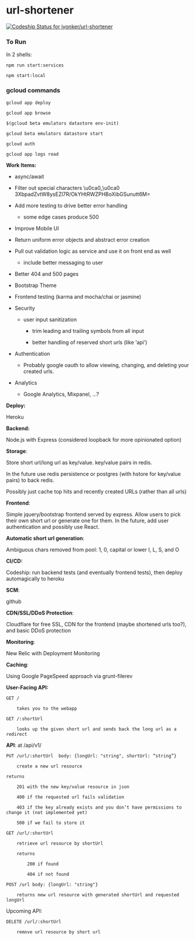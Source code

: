 # url-shortener

[ ![Codeship Status for jyonker/url-shortener](https://codeship.com/projects/9737aed0-478c-0133-a898-6e659308a88a/status?branch=master)](https://codeship.com/projects/105049)

### To Run
In 2 shells:

`npm run start:services`

`npm start:local`

### gcloud commands
`gcloud app deploy`

`gcloud app browse`

`$(gcloud beta emulators datastore env-init)`

`gcloud beta emulators datastore start`

`gcloud auth`

`gcloud app logs read`

**Work Items:**

* async/await

* Filter out special characters
    \u0ca0_\u0ca0
    3XbpadZvtW8ysEZl7R/OkYHtRWZPHBoXibGSunutt6M=

* Add more testing to drive better error handling

    * some edge cases produce 500

* Improve Mobile UI

* Return uniform error objects and abstract error creation

* Pull out validation logic as service and use it on front end as well

    * include better messaging to user

* Better 404 and 500 pages

* Bootstrap Theme

* Frontend testing (karma and mocha/chai or jasmine)

* Security

    * user input sanitization

        * trim leading and trailing symbols from all input

        * better handling of reserved short urls (like ‘api’)

* Authentication

    * Probably google oauth to allow viewing, changing, and deleting your created urls.

* Analytics

    * Google Analytics, Mixpanel, …?

**Deploy:** 

Heroku

**Backend:**

Node.js with Express (considered loopback for more opinionated option)

**Storage**:

Store short url/long url as key/value. key/value pairs in redis.

In the future use redis persistence or postgres (with hstore for key/value pairs) to back redis.

Possibly just cache top hits and recently created URLs (rather than all urls)

**Frontend**:

Simple jquery/bootstrap frontend served by express. Allow users to pick their own short url or generate one for them. In the future, add user authentication and possibly use React.

**Automatic short url generation**:  

Ambiguous chars removed from pool: 1, 0, capital or lower I, L, S, and O

**CI/CD:**

Codeship: run backend tests (and eventually frontend tests), then deploy automagically to heroku

**SCM**:

github

**CDN/SSL/DDoS Protection**:

Cloudflare for free SSL, CDN for the frontend (maybe shortened urls too?), and basic DDoS protection

**Monitoring**:

New Relic with Deployment Monitoring

**Caching**:

Using Google PageSpeed approach via grunt-filerev

**User-Facing API:**

	GET / 

        takes you to the webapp

	GET /:shortUrl

		looks up the given short url and sends back the long url as a redirect

**API**: at /api/v1/

    PUT /url/:shortUrl  body: {longUrl: "string", shortUrl: “string”}

        create a new url resource

    returns

        201 with the new key/value resource in json

        400 if the requested url fails validation

        403 if the key already exists and you don’t have permissions to change it (not implemented yet)

        500 if we fail to store it

    GET /url/:shortUrl 

        retrieve url resource by shortUrl
    
        returns 
    
            200 if found
    
            404 if not found

    POST /url body: {longUrl: "string"}

	    returns new url resource with generated shortUrl and requested longUrl

Upcoming API:

    DELETE /url/:shortUrl

	    remove url resource by short url

